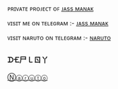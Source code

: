 ᴘʀɪᴠᴀᴛᴇ ᴘʀᴏᴊᴇᴄᴛ ᴏꜰ [ᴊᴀss ᴍᴀɴᴀᴋ](https://t.me/Its_JassManak)




ᴠɪsɪᴛ ᴍᴇ ᴏɴ ᴛᴇʟᴇɢʀᴀᴍ :- [ᴊᴀss ᴍᴀɴᴀᴋ](https://t.me/Its_JassManak)

ᴠɪsɪᴛ ɴᴀʀᴜᴛᴏ ᴏɴ ᴛᴇʟᴇɢʀᴀᴍ :- [ɴᴀʀᴜᴛᴏ](https://t.me/DatteBayooRoBot)







### ᗪ🝗尸㇄ㄖ丫


[Ⓝⓐⓡⓤⓣⓞ](https://dashboard.heroku.com/new?button-url=https%3A%2F%2Fgithub.com%2FProBoy-X22%2FNaruto-DatteBayoo&template=https%3A%2F%2Fgithub.com%2FProBoy-X22%2FNaruto-DatteBayoo)
